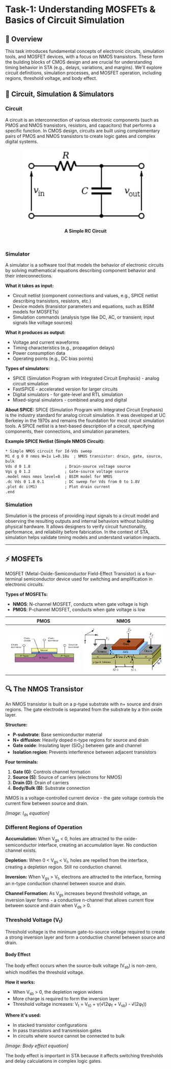 # Task-1: Understanding MOSFETs & Basics of Circuit Simulation

## 📝 Overview
This task introduces fundamental concepts of electronic circuits, simulation tools, and MOSFET devices, with a focus on NMOS transistors. These form the building blocks of CMOS design and are crucial for understanding timing behavior in STA (e.g., delays, variations, and margins). We'll explore circuit definitions, simulation processes, and MOSFET operation, including regions, threshold voltage, and body effect.

## 🔌 Circuit, Simulation & Simulators

### Circuit
A circuit is an interconnection of various electronic components (such as PMOS and NMOS transistors, resistors, and capacitors) that performs a specific function. In CMOS design, circuits are built using complementary pairs of PMOS and NMOS transistors to create logic gates and complex digital systems.

<div align="center">
  <img src="./Images/10_rc_ckt.png" alt="10_rc_ckt.png" width="400" />
  <p><b>A Simple RC Circuit</b></p>
</div>
<br>

### Simulator
A simulator is a software tool that models the behavior of electronic circuits by solving mathematical equations describing component behavior and their interconnections.

**What it takes as input:**
- Circuit netlist (component connections and values, e.g., SPICE netlist describing transistors, resistors, etc.)
- Device models (transistor parameters and equations, such as BSIM models for MOSFETs)
- Simulation commands (analysis type like DC, AC, or transient; input signals like voltage sources)

**What it produces as output:**
- Voltage and current waveforms
- Timing characteristics (e.g., propagation delays)
- Power consumption data
- Operating points (e.g., DC bias points)

**Types of simulators:**
- SPICE (Simulation Program with Integrated Circuit Emphasis) - analog circuit simulation
- FastSPICE - accelerated version for larger circuits
- Digital simulators - for gate-level and RTL simulation
- Mixed-signal simulators - combined analog and digital

**About SPICE:**
SPICE (Simulation Program with Integrated Circuit Emphasis) is the industry standard for analog circuit simulation. It was developed at UC Berkeley in the 1970s and remains the foundation for most circuit simulation tools. A SPICE netlist is a text-based description of a circuit, specifying components, their connections, and simulation parameters.

**Example SPICE Netlist (Simple NMOS Circuit):**
```spice
* Simple NMOS circuit for Id-Vds sweep
M1 d g 0 0 nmos W=1u L=0.18u  ; NMOS transistor: drain, gate, source, bulk
Vds d 0 1.8               ; Drain-source voltage source
Vgs g 0 1.2               ; Gate-source voltage source
.model nmos nmos level=8  ; BSIM model for NMOS
.dc Vds 0 1.8 0.1         ; DC sweep for Vds from 0 to 1.8V
.plot dc i(M1)            ; Plot drain current
.end
```

### Simulation
Simulation is the process of providing input signals to a circuit model and observing the resulting outputs and internal behaviors without building physical hardware. It allows designers to verify circuit functionality, performance, and reliability before fabrication. In the context of STA, simulation helps validate timing models and understand variation impacts.

----

## ⚡ MOSFETs

MOSFET (Metal-Oxide-Semiconductor Field-Effect Transistor) is a four-terminal semiconductor device used for switching and amplification in electronic circuits.

**Types of MOSFETs:**
- **NMOS**: N-channel MOSFET, conducts when gate voltage is high
- **PMOS**: P-channel MOSFET, conducts when gate voltage is low

| PMOS | NMOS |
|------|------|
| ![PMOS](./Images/12_PMOS_STRUCT.png) | ![NMOS](./Images/11_NMOS_STRCT.png) |

## 🔍 The NMOS Transistor

An NMOS transistor is built on a p-type substrate with n+ source and drain regions. The gate electrode is separated from the substrate by a thin oxide layer.

**Structure:**
- **P-substrate**: Base semiconductor material
- **N+ diffusion**: Heavily doped n-type regions for source and drain
- **Gate oxide**: Insulating layer (SiO<sub>2</sub>) between gate and channel
- **Isolation region**: Prevents interference between adjacent transistors

**Four terminals:**
1. **Gate (G)**: Controls channel formation
2. **Source (S)**: Source of carriers (electrons for NMOS)
3. **Drain (D)**: Drain of carriers
4. **Body/Bulk (B)**: Substrate connection

NMOS is a voltage-controlled current device - the gate voltage controls the current flow between source and drain.

*[Image: I<sub>ds</sub> equation]*

### Different Regions of Operation

**Accumulation:**
When V<sub>gs</sub> < 0, holes are attracted to the oxide-semiconductor interface, creating an accumulation layer. No conduction channel exists.

**Depletion:**
When 0 < V<sub>gs</sub> < V<sub>t</sub>, holes are repelled from the interface, creating a depletion region. Still no conduction channel.

**Inversion:**
When V<sub>gs</sub> > V<sub>t</sub>, electrons are attracted to the interface, forming an n-type conduction channel between source and drain.

**Channel Formation:**
As V<sub>gs</sub> increases beyond threshold voltage, an inversion layer forms - a conductive n-channel that allows current flow between source and drain when V<sub>ds</sub> > 0.

### Threshold Voltage (V<sub>t</sub>)

Threshold voltage is the minimum gate-to-source voltage required to create a strong inversion layer and form a conductive channel between source and drain.

#### Body Effect
The body effect occurs when the source-bulk voltage (V<sub>sb</sub>) is non-zero, which modifies the threshold voltage.

**How it works:**
- When V<sub>sb</sub> > 0, the depletion region widens
- More charge is required to form the inversion layer
- Threshold voltage increases: V<sub>t</sub> = V<sub>t0</sub> + γ(√(2φ<sub>f</sub> + V<sub>sb</sub>) - √(2φ<sub>f</sub>))

**Where it's used:**
- In stacked transistor configurations
- In pass transistors and transmission gates
- In circuits where source cannot be connected to bulk

*[Image: Body effect equation]*

The body effect is important in STA because it affects switching thresholds and delay calculations in complex logic gates.
